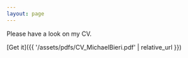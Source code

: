 ```yaml
---
layout: page
---
```


Please have a look on my CV.

[Get it]({{ '/assets/pdfs/CV_MichaelBieri.pdf' | relative_url }})
